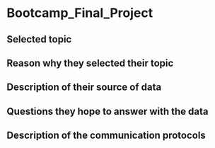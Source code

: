 # Bootcamp_Final_Project

## Selected topic

## Reason why they selected their topic

## Description of their source of data

## Questions they hope to answer with the data

## Description of the communication protocols
